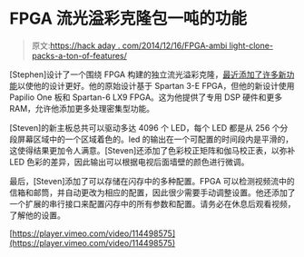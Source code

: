 # FPGA 流光溢彩克隆包一吨的功能

> 原文:[https://hack aday . com/2014/12/16/FPGA-ambi light-clone-packs-a-ton-of-features/](https://hackaday.com/2014/12/16/fpga-ambilight-clone-packs-a-ton-of-features/)

[Stephen]设计了一个围绕 FPGA 构建的独立流光溢彩克隆，[最近添加了许多新功能](http://hacks.esar.org.uk/hdmi-light-v2/)以使他的设计更好。他的原始设计基于 Spartan 3-E FPGA，但他的新设计使用 Papilio One 板和 Spartan-6 LX9 FPGA。这为他提供了专用 DSP 硬件和更多 RAM，允许他添加更多处理密集型功能。

[Steven]的新主板总共可以驱动多达 4096 个 LED，每个 LED 都是从 256 个分段屏幕区域中的一个区域着色的。led 的输出在一个可配置的时间段内是平滑的，这使得结果更加令人满意。[Steven]还添加了色彩校正矩阵和伽马校正表，以弥补 LED 色彩的差异，因此输出可以根据电视后面墙壁的颜色进行微调。

最后，[Steven]添加了可以存储在闪存中的多种配置。FPGA 可以检测视频流中的信箱和邮筒，并自动更改为相应的配置，因此很少需要手动调整设置。他还添加了一个扩展的串行接口来配置闪存中的所有参数和配置。请务必在休息后观看视频，了解他的设置。

[https://player.vimeo.com/video/114498575](https://player.vimeo.com/video/114498575)